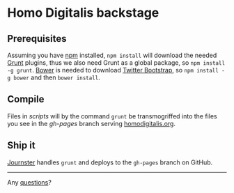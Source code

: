 # Homo Digitalis backstage

## Prerequisites

Assuming you have [npm](http://nodejs.org/) installed, `npm install` will download the needed [Grunt](http://gruntjs.com/) plugins, thus we also need Grunt as a global package, so `npm install -g grunt`. [Bower](http://twitter.github.com/bower/) is needed to download [Twitter Bootstrap](http://twitter.github.com/bootstrap/), so `npm install -g bower` and then `bower install`.

## Compile

Files in _scripts_ will by the command `grunt` be transmogriffed into the files you see in the _gh-pages_ branch serving [homodigitalis.org](http://homodigitalis.org/).

## Ship it

[Journster](http://www.journster.com) handles `grunt` and deploys to the `gh-pages` branch on GitHub.

---

Any [questions](http://twitter.com/webjay)?
